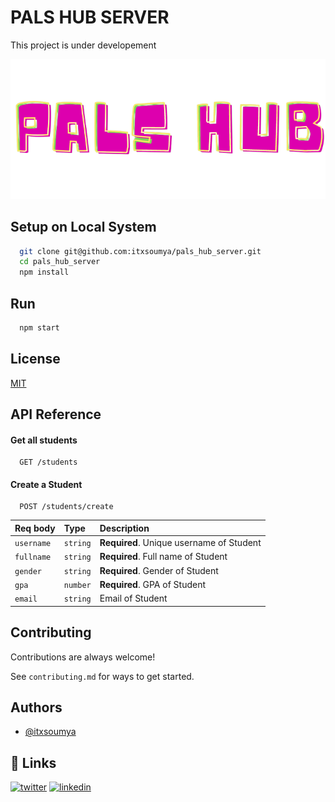
# PALS HUB SERVER

This project is under developement


![Logo](https://raw.githubusercontent.com/itxsoumya/images/main/palshubgit.png)


## Setup on Local System


```bash
  git clone git@github.com:itxsoumya/pals_hub_server.git
  cd pals_hub_server
  npm install 
```
## Run

```bash
  npm start
```

## License

[MIT](https://choosealicense.com/licenses/mit/)


## API Reference

#### Get all students

```http
  GET /students
```

#### Create a Student

```http
  POST /students/create
```

| Req body | Type     | Description                       |
| :-------- | :------- | :-------------------------------- |
| `username`      | `string` | **Required**. Unique username of Student |
| `fullname`| `string`  | **Required**. Full name of Student |
| `gender` | `string` | **Required**. Gender of Student |
|  `gpa` | `number` | **Required**. GPA of Student |
| `email` | `string` | Email of Student |




## Contributing

Contributions are always welcome!

See `contributing.md` for ways to get started.




## Authors

- [@itxsoumya](https://github.com/itxsoumya)


## 🔗 Links
[![twitter](https://img.shields.io/badge/twitter-1DA1F2?style=for-the-badge&logo=twitter&logoColor=white)](https://twitter.com/itx_soumya)
[![linkedin](https://img.shields.io/badge/linkedin-0A66C2?style=for-the-badge&logo=linkedin&logoColor=white)](https://www.linkedin.com/in/itxsoumya)



